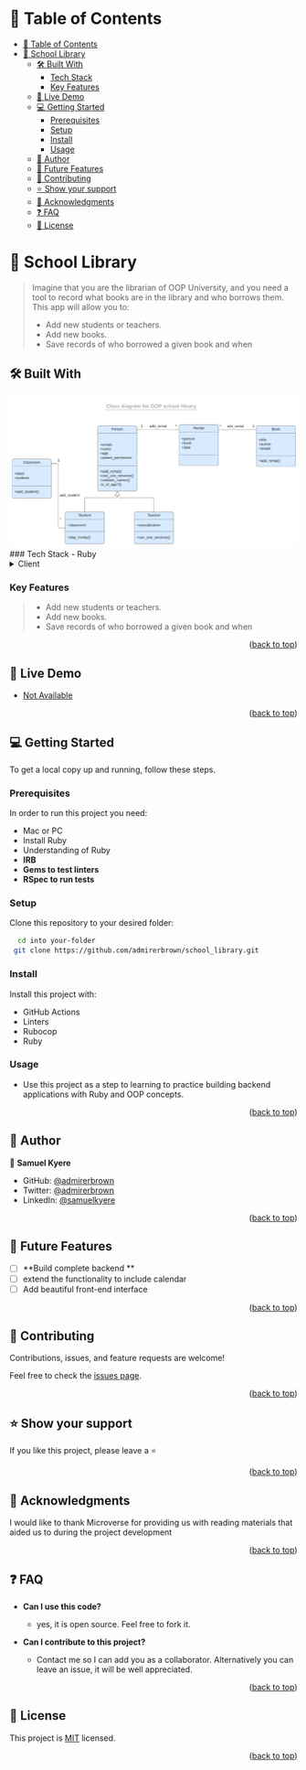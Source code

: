 <a name="readme-top"></a>

<!-- TABLE OF CONTENTS -->

# 📗 Table of Contents

- [📗 Table of Contents](#-table-of-contents)
- [📖 School Library ](#-school-library-)
  - [🛠 Built With ](#-built-with-)
    - [Tech Stack ](#tech-stack-)
    - [Key Features ](#key-features-)
  - [🚀 Live Demo ](#-live-demo-)
  - [💻 Getting Started ](#-getting-started-)
    - [Prerequisites](#prerequisites)
    - [Setup](#setup)
    - [Install](#install)
    - [Usage](#usage)
  - [👥 Author](#-author)
  - [🔭 Future Features ](#-future-features-)
  - [🤝 Contributing ](#-contributing-)
  - [⭐️ Show your support ](#️-show-your-support-)
  - [🙏 Acknowledgments ](#-acknowledgments-)
  - [❓ FAQ ](#-faq-)
  - [📝 License ](#-license-)

<!-- PROJECT DESCRIPTION -->

# 📖 School Library <a name="about-project"></a>

>Imagine that you are the librarian of OOP University, and you need a tool to record what books are in the library and who borrows them. This app will allow you to:
>- Add new students or teachers.
>- Add new books.
>- Save records of who borrowed a given book and when


## 🛠 Built With <a name="built-with"></a>
<img src="./uml_class_diagram.png">
### Tech Stack <a name="tech-stack"></a>
- Ruby
<details>
  <summary>Client</summary>
  <ul>
    <li><a href="">Ruby</a></li>
  </ul>
</details>

<!-- Features -->

### Key Features <a name="key-features"></a>
>- Add new students or teachers.
>- Add new books.
>- Save records of who borrowed a given book and when

<p align="right">(<a href="#readme-top">back to top</a>)</p>

<!-- LIVE DEMO -->

## 🚀 Live Demo <a name="live-demo"></a>

- [Not Available]()

<p align="right">(<a href="#readme-top">back to top</a>)</p>

<!-- GETTING STARTED -->

## 💻 Getting Started <a name="getting-started"></a>

To get a local copy up and running, follow these steps.

### Prerequisites

In order to run this project you need:

- Mac or PC
- Install Ruby
- Understanding of Ruby
- **IRB**
- **Gems to test linters**
- **RSpec to run tests**

### Setup

Clone this repository to your desired folder:

```sh
  cd into your-folder
 git clone https://github.com/admirerbrown/school_library.git
```

### Install

Install this project with:

- GitHub Actions
- Linters
- Rubocop
- Ruby

### Usage

- Use this project as a step to learning to practice building backend applications with Ruby and OOP concepts.

<p align="right">(<a href="#readme-top">back to top</a>)</p>

<!-- AUTHORS -->

## 👥 Author<a name="authors"></a>

👤 **Samuel Kyere**

- GitHub: [@admirerbrown](https://github.com/admirerbrown)
- Twitter: [@admirerbrown](https://twitter.com/brown_admirer)
- LinkedIn: [@samuelkyere](https://www.linkedin.com/in/samuel-ntow-kyere/)

<p align="right">(<a href="#readme-top">back to top</a>)</p>

<!-- FUTURE FEATURES -->

## 🔭 Future Features <a name="future-features"></a>

- [ ] **Build complete backend **
- [ ] extend the functionality to include calendar
- [ ] Add beautiful front-end interface

<p align="right">(<a href="#readme-top">back to top</a>)</p>

<!-- CONTRIBUTING -->

## 🤝 Contributing <a name="contributing"></a>

Contributions, issues, and feature requests are welcome!

Feel free to check the [issues page](https://github.com/admirerbrown/school_library/issues).

<p align="right">(<a href="#readme-top">back to top</a>)</p>

<!-- SUPPORT -->

## ⭐️ Show your support <a name="support"></a>

If you like this project, please leave a ⭐️

<p align="right">(<a href="#readme-top">back to top</a>)</p>

<!-- ACKNOWLEDGEMENTS -->

## 🙏 Acknowledgments <a name="acknowledgements"></a>

I would like to thank Microverse for providing us with reading materials that aided us to during the project development

<p align="right">(<a href="#readme-top">back to top</a>)</p>

<!-- FAQ (optional) -->

## ❓ FAQ <a name="faq"></a>

- **Can I use this code?**

  - yes, it is open source. Feel free to fork it.

- **Can I contribute to this project?**

  - Contact me so I can add you as a collaborator. Alternatively you can leave an issue, it will be well appreciated.

<p align="right">(<a href="#readme-top">back to top</a>)</p>

<!-- LICENSE -->

## 📝 License <a name="license"></a>

This project is [MIT](https://github.com/admirerbrown/school_library/blob/develop/LICENSE.md) licensed.

<p align="right">(<a href="#readme-top">back to top</a>)</p>
